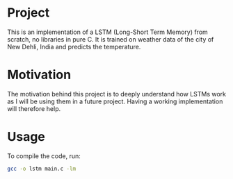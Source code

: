 # Project
This is an implementation of a LSTM (Long-Short Term Memory) from scratch, no libraries in pure C. 
It is trained on weather data of the city of New Dehli, India and predicts the temperature. 

# Motivation
The motivation behind this project is to deeply understand how LSTMs work as I will be using them in a future project. 
Having a working implementation will therefore help. 

# Usage
To compile the code, run:
```bash
gcc -o lstm main.c -lm
```